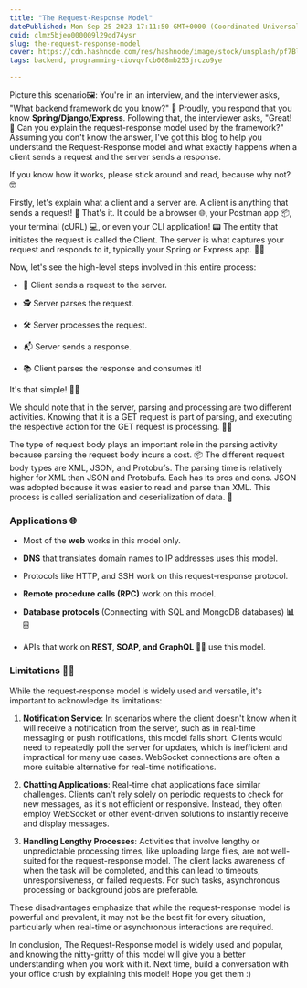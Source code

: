 ```yaml
---
title: "The Request-Response Model"
datePublished: Mon Sep 25 2023 17:11:50 GMT+0000 (Coordinated Universal Time)
cuid: clmz5bjeo000009l29qd74ysr
slug: the-request-response-model
cover: https://cdn.hashnode.com/res/hashnode/image/stock/unsplash/pf7BliMKKxM/upload/a313711f1565b06f2e4a4e8b776dfea3.jpeg
tags: backend, programming-ciovqvfcb008mb253jrczo9ye

---
```


Picture this scenario🖼️: You're in an interview, and the interviewer asks, "What backend framework do you know?" 🤔 Proudly, you respond that you know **Spring/Django/Express**. Following that, the interviewer asks, "Great! 🙌 Can you explain the request-response model used by the framework?" Assuming you don't know the answer, I've got this blog to help you understand the Request-Response model and what exactly happens when a client sends a request and the server sends a response.

If you know how it works, please stick around and read, because why not? 🤓

Firstly, let's explain what a client and a server are. A client is anything that sends a request! 📨 That's it. It could be a browser 🌐, your Postman app 📦, your terminal (cURL) 💻, or even your CLI application! 📟 The entity that initiates the request is called the Client. The server is what captures your request and responds to it, typically your Spring or Express app. 🌱🚀

Now, let's see the high-level steps involved in this entire process:

* 📨 Client sends a request to the server.
    
* 🕵️ Server parses the request.
    
* 🛠️ Server processes the request.
    
* 📬 Server sends a response.
    
* 📚 Client parses the response and consumes it!
    

It's that simple! 🤷‍♂️

We should note that in the server, parsing and processing are two different activities. Knowing that it is a GET request is part of parsing, and executing the respective action for the GET request is processing. 🤹‍♂️

The type of request body plays an important role in the parsing activity because parsing the request body incurs a cost. 📦 The different request body types are XML, JSON, and Protobufs. The parsing time is relatively higher for XML than JSON and Protobufs. Each has its pros and cons. JSON was adopted because it was easier to read and parse than XML. This process is called serialization and deserialization of data. 🧩

### **Applications 🌐**

* Most of the **web** works in this model only.
    
* **DNS** that translates domain names to IP addresses uses this model.
    
* Protocols like HTTP, and SSH work on this request-response protocol.
    
* **Remote procedure calls (RPC)** work on this model.
    
* **Database protocols** (Connecting with SQL and MongoDB databases) **📊🗄️**
    
* APIs that work on **REST, SOAP, and GraphQL 🚀📝** use this model.
    

### **Limitations 🙅‍♂️**

While the request-response model is widely used and versatile, it's important to acknowledge its limitations:

1. **Notification Service**: In scenarios where the client doesn't know when it will receive a notification from the server, such as in real-time messaging or push notifications, this model falls short. Clients would need to repeatedly poll the server for updates, which is inefficient and impractical for many use cases. WebSocket connections are often a more suitable alternative for real-time notifications.
    
2. **Chatting Applications**: Real-time chat applications face similar challenges. Clients can't rely solely on periodic requests to check for new messages, as it's not efficient or responsive. Instead, they often employ WebSocket or other event-driven solutions to instantly receive and display messages.
    
3. **Handling Lengthy Processes**: Activities that involve lengthy or unpredictable processing times, like uploading large files, are not well-suited for the request-response model. The client lacks awareness of when the task will be completed, and this can lead to timeouts, unresponsiveness, or failed requests. For such tasks, asynchronous processing or background jobs are preferable.
    

These disadvantages emphasize that while the request-response model is powerful and prevalent, it may not be the best fit for every situation, particularly when real-time or asynchronous interactions are required.

In conclusion, The Request-Response model is widely used and popular, and knowing the nitty-gritty of this model will give you a better understanding when you work with it. Next time, build a conversation with your office crush by explaining this model! Hope you get them :)